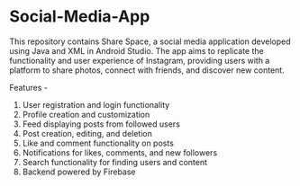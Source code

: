 # Social-Media-App

This repository contains Share Space, a social media application developed using Java and XML in Android Studio.
The app aims to replicate the functionality and user experience of Instagram, providing users with a platform to share photos, connect with friends, and discover new content.

Features - 
1. User registration and login functionality
2. Profile creation and customization
3. Feed displaying posts from followed users
4. Post creation, editing, and deletion
5. Like and comment functionality on posts
6. Notifications for likes, comments, and new followers
7. Search functionality for finding users and content
8. Backend powered by Firebase
